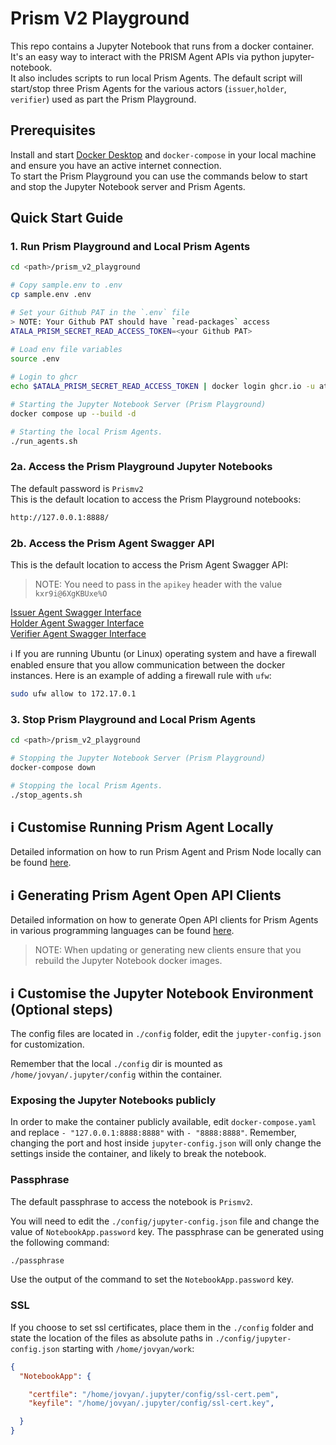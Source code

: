# Prism V2 Playground  

This repo contains a Jupyter Notebook that runs from a docker container.  
It's an easy way to interact with the PRISM Agent APIs via python jupyter-notebook.  
It also includes scripts to run local Prism Agents. The default script will start/stop three Prism Agents for the various actors (`issuer`,`holder`, `verifier`) used as part the Prism Playground.  

## Prerequisites 
Install and start [Docker Desktop](https://www.docker.com/products/docker-desktop/) and `docker-compose` in your local machine and ensure you have an active internet connection.  
To start the Prism Playground you can use the commands below to start and stop the Jupyter Notebook server and Prism Agents.

## Quick Start Guide
### 1. Run Prism Playground and Local Prism Agents
```bash
cd <path>/prism_v2_playground

# Copy sample.env to .env
cp sample.env .env

# Set your Github PAT in the `.env` file
> NOTE: Your Github PAT should have `read-packages` access
ATALA_PRISM_SECRET_READ_ACCESS_TOKEN=<your Github PAT>

# Load env file variables
source .env
 
# Login to ghcr
echo $ATALA_PRISM_SECRET_READ_ACCESS_TOKEN | docker login ghcr.io -u atala-dev --password-stdin

# Starting the Jupyter Notebook Server (Prism Playground)
docker compose up --build -d

# Starting the local Prism Agents.
./run_agents.sh
```
### 2a. Access the Prism Playground Jupyter Notebooks
The default password is `Prismv2`    
This is the default location to access the Prism Playground notebooks:

```bash
http://127.0.0.1:8888/
```

### 2b. Access the Prism Agent Swagger API
This is the default location to access the Prism Agent Swagger API:
> NOTE: You need to pass in the `apikey` header with the value `kxr9i@6XgKBUxe%O`

[Issuer Agent Swagger Interface](http://localhost:8080/apidocs/)  
[Holder Agent Swagger Interface](http://localhost:8090/apidocs/)  
[Verifier Agent Swagger Interface](http://localhost:9000/apidocs/)  

ℹ️ If you are running Ubuntu (or Linux) operating system and have a firewall enabled ensure that you allow communication between the docker instances.
Here is an example of adding a firewall rule with `ufw`:
```bash
sudo ufw allow to 172.17.0.1
```

### 3. Stop Prism Playground and Local Prism Agents
```bash
cd <path>/prism_v2_playground

# Stopping the Jupyter Notebook Server (Prism Playground)
docker-compose down

# Stopping the local Prism Agents.
./stop_agents.sh
```

## ℹ️ Customise Running Prism Agent Locally
Detailed information on how to run Prism Agent and Prism Node locally can be found [here](agent/README.md).

## ℹ️ Generating Prism Agent Open API Clients
Detailed information on how to generate Open API clients for Prism Agents in various programming languages can be found [here](openapi-generator/README.md).
> NOTE: When updating or generating new clients ensure that you rebuild the Jupyter Notebook docker images.

## ℹ️ Customise the Jupyter Notebook Environment (Optional steps)

The config files are located in `./config` folder, edit the `jupyter-config.json` for customization.

Remember that the local `./config` dir is mounted as `/home/jovyan/.jupyter/config` within the container.

### Exposing the Jupyter Notebooks publicly
In order to make the container publicly available, edit `docker-compose.yaml` and replace `- "127.0.0.1:8888:8888"` 
with `- "8888:8888"`. Remember, changing the port and host inside `jupyter-config.json` will only change the settings
inside the container, and likely to break the notebook.

### Passphrase

The default passphrase to access the notebook is `Prismv2`.

You will need to edit the `./config/jupyter-config.json` file and change the value of `NotebookApp.password` key. The
passphrase can be generated using the following command:

```bash
./passphrase
```

Use the output of the command to set the `NotebookApp.password` key.

### SSL

If you choose to set ssl certificates, place them in the `./config` folder and state the location of the files
as absolute paths in `./config/jupyter-config.json` starting with `/home/jovyan/work`:

```json
{
  "NotebookApp": {

    "certfile": "/home/jovyan/.jupyter/config/ssl-cert.pem",
    "keyfile": "/home/jovyan/.jupyter/config/ssl-cert.key",

  }
}
```
